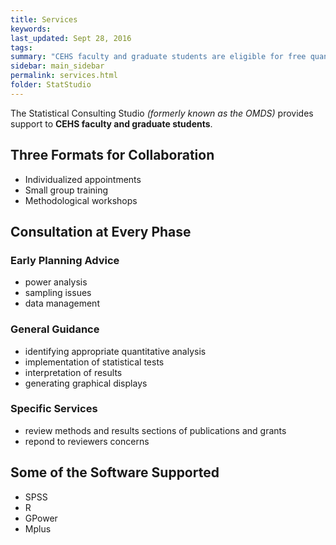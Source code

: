 ```yaml
---
title: Services
keywords: 
last_updated: Sept 28, 2016
tags: 
summary: "CEHS faculty and graduate students are eligible for free quanitiative and methodological assistance"
sidebar: main_sidebar
permalink: services.html
folder: StatStudio
---
```


The Statistical Consulting Studio *(formerly known as the OMDS)* provides support to **CEHS faculty and graduate students**.

## Three Formats for Collaboration  

* Individualized appointments    
* Small group training    
* Methodological workshops     


## Consultation at Every Phase

### Early Planning Advice

* power analysis 
* sampling issues
* data management  

### General Guidance

* identifying appropriate quantitative analysis 
* implementation of statistical tests 
* interpretation of results
* generating graphical displays  

### Specific Services

* review methods and results sections of publications and grants
* repond to reviewers concerns

## Some of the Software Supported

* SPSS 
* R  
* GPower
* Mplus  




